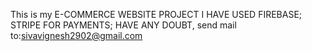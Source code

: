 This is my E-COMMERCE WEBSITE PROJECT 
I HAVE USED FIREBASE;
STRIPE FOR PAYMENTS;
HAVE ANY DOUBT,
send mail to:sivavignesh2902@gmail.com
